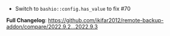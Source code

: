 - Switch to `bashio::config.has_value` to fix #70

**Full Changelog**: https://github.com/ikifar2012/remote-backup-addon/compare/2022.9.2...2022.9.3